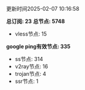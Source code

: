 更新时间2025-02-07 10:16:58

**总订阅: 23**
**总节点: 5748**
- vless节点: 15

**google ping有效节点: 335**
- ss节点: 314
- v2ray节点: 16
- trojan节点: 4
- ssr节点: 1
